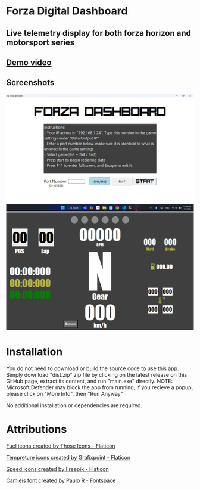 # Forza Digital Dashboard
## Live telemetry display for both forza horizon and motorsport series

## [Demo video](https://www.youtube.com)

## Screenshots 
![Dashboard Screenshot](assets/dashboard_screenshot_1.png)
![Dashboard Screenshot](assets/dashboard_screenshot_2.png)

# Installation
You do not need to download or build the source code to use this app. Simply download "dist.zip" zip file by clicking on the latest release on this GitHub page, extract its content, and run "main.exe" directly.
NOTE: Microsoft Defender may block the app from running, if you recieve a popup, please click on "More Info", then "Run Anyway" 


No additional installation or dependencies are required.
# Attributions
[Fuel icons created by Those Icons - Flaticon](https://www.flaticon.com/free-icons/fuel)

[Tempreture icons created by Grafixpoint - Flaticon](https://www.flaticon.com/free-icons/tempreture)

[Speed icons created by Freepik - Flaticon](https://www.flaticon.com/free-icons/speed)

[Camieis font created by Paulo R - Fontspace](https://www.fontspace.com/camieis-font-f17248)
